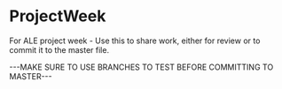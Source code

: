 # ProjectWeek
For ALE project week - Use this to share work, either for review or to commit it to the master file. 

---MAKE SURE TO USE BRANCHES TO TEST BEFORE COMMITTING TO MASTER---
